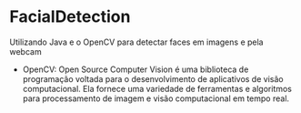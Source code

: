 # FacialDetection
Utilizando  Java e o OpenCV para detectar faces em imagens e pela webcam

* OpenCV: Open Source Computer Vision é uma biblioteca de programação voltada para o desenvolvimento de aplicativos de visão computacional. Ela fornece uma variedade de ferramentas e algoritmos para processamento de imagem e visão computacional em tempo real.